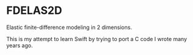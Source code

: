 #  FDELAS2D

Elastic finite-difference modeling in 2 dimensions.

This is my attempt to learn Swift by trying to port a C code I wrote many years ago.
